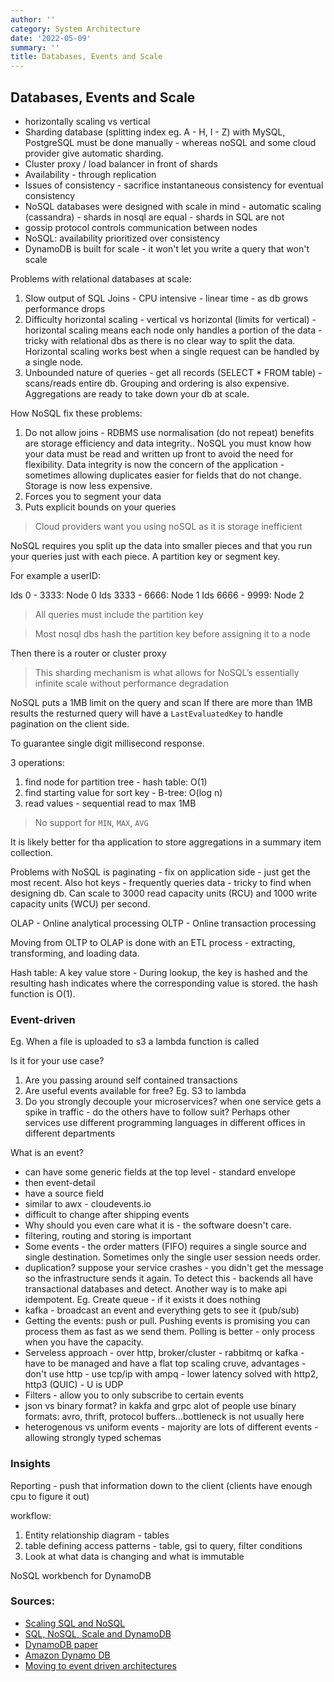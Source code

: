 ```yaml
---
author: ''
category: System Architecture
date: '2022-05-09'
summary: ''
title: Databases, Events and Scale
---
```

## Databases, Events and Scale

- horizontally scaling vs vertical
- Sharding database (splitting index eg. A - H, I - Z) with MySQL, PostgreSQL must be done manually - whereas noSQL and some cloud provider give automatic sharding.
- Cluster proxy / load balancer in front of shards
- Availability - through replication 
- Issues of consistency - sacrifice instantaneous consistency for eventual consistency
- NoSQL databases were designed with scale in mind - automatic scaling (cassandra) - shards in nosql are equal - shards in SQL are not
- gossip protocol controls communication between nodes
- NoSQL: availability prioritized over consistency
- DynamoDB is built for scale - it won't let you write a query that won't scale

Problems with relational databases at scale:

1. Slow output of SQL Joins - CPU intensive - linear time - as db grows performance drops
2. Difficulty horizontal scaling - vertical vs horizontal (limits for vertical) - horizontal scaling means each node only handles a portion of the data - tricky with relational dbs as there is no clear way to split the data. Horizontal scaling works best when a single request can be handled by a single node.
3. Unbounded nature of queries - get all records (SELECT * FROM table) - scans/reads entire db. Grouping and ordering is also expensive. Aggregations are ready to take down your db at scale.

How NoSQL fix these problems:

1. Do not allow joins - RDBMS use normalisation (do not repeat) benefits are storage efficiency and data integrity.. NoSQL you must know how your data must be read and written up front to avoid the need for flexibility. Data integrity is now the concern of the application - sometimes allowing duplicates easier for fields that do not change. Storage is now less expensive.
2. Forces you to segment your data
3. Puts explicit bounds on your queries

> Cloud providers want you using noSQL as it is storage inefficient

NoSQL requires you split up the data into smaller pieces and that you run your queries just with each piece. A partition key or segment key.

For example a userID:

Ids 0 - 3333: Node 0
Ids 3333 - 6666: Node 1
Ids 6666 - 9999: Node 2

> All queries must include the partition key

> Most nosql dbs hash the partition key before assigning it to a node

Then there is a router or cluster proxy

> This sharding mechanism is what allows for NoSQL’s essentially infinite scale without performance degradation

NoSQL puts a 1MB limit on the query and scan
If there are more than 1MB results the resturned query will have a `LastEvaluatedKey` to handle pagination on the client side.

To guarantee single digit millisecond response.

3 operations:

1. find node for partition tree - hash table: O(1)
2. find starting value for sort key - B-tree: O(log n)
3. read values - sequential read to max 1MB

> No support for `MIN`, `MAX`, `AVG`

It is likely better for tha application to store aggregations in a summary item collection.

Problems with NoSQL is paginating - fix on application side - just get the most recent. Also hot keys - frequently queries data - tricky to find when designing db. Can scale to 3000 read capacity units (RCU) and 1000 write capacity units (WCU) per second.

OLAP - Online analytical processing
OLTP - Online transaction processing

Moving from OLTP to OLAP is done with an ETL process - extracting, transforming, and loading data.

Hash table: A key value store - During lookup, the key is hashed and the resulting hash indicates where the corresponding value is stored. the hash function is O(1).

### Event-driven

Eg. When a file is uploaded to s3 a lambda function is called

Is it for your use case?

1. Are you passing around self contained transactions
2. Are useful events available for free? Eg. S3 to lambda
3. Do you strongly decouple your microservices? when one service gets a spike in traffic - do the others have to follow suit? Perhaps other services use different programming languages in different offices in different departments

What is an event?

* can have some generic fields at the top level - standard envelope
* then event-detail
* have a source field
* similar to awx - cloudevents.io
* difficult to change after shipping events
* Why should you even care what it is - the software doesn't care.
* filtering, routing and storing is important
* Some events - the order matters (FIFO) requires a single source and single destination. Sometimes only the single user session needs order.
* duplication? suppose your service crashes - you didn't get the message so the infrastructure sends it again. To detect this - backends all have transactional databases and detect. Another way is to make api idempotent. Eg. Create queue - if it exists it does nothing
* kafka - broadcast an event and everything gets to see it (pub/sub)
* Getting the events: push or pull. Pushing events is promising you can process them as fast as we send them. Polling is better - only process when you have the capacity.
* Serveless approach - over http, broker/cluster - rabbitmq or kafka - have to be managed and have a flat top scaling cruve, advantages - don't use http - use tcp/ip with ampq - lower latency solved with http2, http3 (QUIC) - U is UDP
* Filters - allow you to only subscribe to certain events
* json vs binary format? in kakfa and grpc alot of people use binary formats: avro, thrift, protocol buffers...bottleneck is not usually here
* heterogenous vs uniform events - majority are lots of different events - allowing strongly typed schemas

### Insights

Reporting - push that information down to the client (clients have enough cpu to figure it out)

workflow:

1. Entity relationship diagram - tables
2. table defining access patterns - table, gsi to query, filter conditions
3. Look at what data is changing and what is immutable

NoSQL workbench for DynamoDB

### Sources:

* [Scaling SQL and NoSQL](https://betterprogramming.pub/scaling-sql-nosql-databases-1121b24506df)
* [SQL, NoSQL, Scale and DynamoDB](https://www.alexdebrie.com/posts/dynamodb-no-bad-queries/)
* [DynamoDB paper](https://www.dynamodbguide.com/the-dynamo-paper/)
* [Amazon Dynamo DB](https://www.youtube.com/watch?v=6yqfmXiZTlM&t=1581s)
* [Moving to event driven architectures](https://www.youtube.com/watch?v=h46IquqjF3E)
